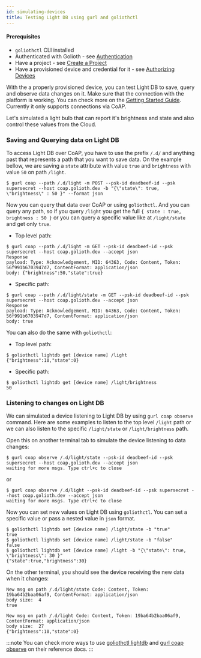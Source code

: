 ```yaml
---
id: simulating-devices
title: Testing Light DB using gurl and goliothctl
---
```


#### Prerequisites

- `goliothctl` CLI installed
- Authenticated with Golioth - see [Authentication](../getting-started/authentication)
- Have a project - see [Create a Project](../getting-started/create-project)
- Have a provisioned device and credential for it - see [Authorizing Devices](../getting-started/authorize-devices)

With the a properly provisioned device, you can test Light DB to save, query and observe data changes on it. Make sure that the connection with the platform is working. You can check more on the [Getting Started Guide](../getting-started/simulating-devices). Currently it only supports connections via CoAP.

Let's simulated a light bulb that can report it's brightness and state and also control these values from the Cloud.

### Saving and Querying data on Light DB

To access Light DB over CoAP, you have to use the prefix `/.d/` and anything past that represents a path that you want to save data. On the example bellow, we are saving a `state` attribute with value `true` and `brightness` with value `50` on path `/light`.

```
$ gurl coap --path /.d/light -m POST --psk-id deadbeef-id --psk supersecret --host coap.golioth.dev -b "{\"state\": true, \"brightness\" : 50 }" --format json
```

Now you can query that data over CoAP or using `goliothctl`. And you can query any path, so if you query `/light` you get the full `{ state : true, brightness : 50 }` or you can query a specific value like at `/light/state` and get only `true`.

- Top level path:

```
$ gurl coap --path /.d/light -m GET --psk-id deadbeef-id --psk supersecret --host coap.golioth.dev --accept json
Response
payload: Type: Acknowledgement, MID: 64363, Code: Content, Token: 56f991b6703947d7, ContentFormat: application/json
body: {"brightness":50,"state":true}
```

- Specific path:

```
$ gurl coap --path /.d/light/state -m GET --psk-id deadbeef-id --psk supersecret --host coap.golioth.dev --accept json
Response
payload: Type: Acknowledgement, MID: 64363, Code: Content, Token: 56f991b6703947d7, ContentFormat: application/json
body: true
```

You can also do the same with `goliothctl`:

- Top level path:

```
$ goliothctl lightdb get [device name] /light
{"brightness":10,"state":0}
```

- Specific path:

```
$ goliothctl lightdb get [device name] /light/brightness
50
```

### Listening to changes on Light DB

We can simulated a device listening to Light DB by using `gurl coap observe` command. Here are some examples to listen to the top level `/light` path or we can also listen to the specific `/light/state` or `/light/brightness` path.

Open this on another terminal tab to simulate the device listening to data changes:

```
$ gurl coap observe /.d/light/state --psk-id deadbeef-id --psk supersecret --host coap.golioth.dev --accept json
waiting for more msgs. Type ctrl+c to close
```

or

```
$ gurl coap observe /.d/light --psk-id deadbeef-id --psk supersecret --host coap.golioth.dev --accept json
waiting for more msgs. Type ctrl+c to close
```

Now you can set new values on Light DB using `goliothctl`. You can set a specific value or pass a nested value in `json` format.

```
$ goliothctl lightdb set [device name] /light/state -b "true"
true
$ goliothctl lightdb set [device name] /light/state -b "false"
false
$ goliothctl lightdb set [device name] /light -b "{\"state\": true, \"brightness\": 30 }"
{"state":true,"brightness":30}
```

On the other terminal, you should see the device receiving the new data when it changes:

```
New msg on path /.d/light/state Code: Content, Token: 19ba64b2baa06af9, ContentFormat: application/json
body size:  4
true

New msg on path /.d/light Code: Content, Token: 19ba64b2baa06af9, ContentFormat: application/json
body size:  27
{"brightness":10,"state":0}
```

:::note
You can check more ways to use [goliothctl lightdb](/docs/reference/goliothctl/goliothctl_lightdb) and [gurl coap observe](/docs/reference/gurl/gurl_coap_observe) on their reference docs.
:::
